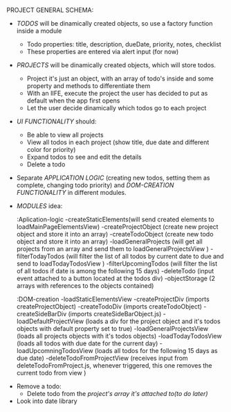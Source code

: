 PROJECT GENERAL SCHEMA:
- *TODOS* will be dinamically created objects, so use a factory function inside a module
    - Todo properties: title, description, dueDate, priority, notes, checklist
    - These properties are entered via alert input (for now)

- *PROJECTS* will be dinamically created objects, which will store todos.
    - Project it's just an object, with an array of todo's inside and some property and methods to differentiate them
    - With an IIFE, execute the project the user has decided to put as default when the app first opens
    - Let the user decide dinamically which todos go to each project

- *UI FUNCTIONALITY* should:
    - Be able to view all projects
    - View all todos in each project (show title, due date and different color for priority)
    - Expand todos to see and edit the details
    - Delete a todo

- Separate *APPLICATION LOGIC* (creating new todos, setting them as complete, changing todo priority) and *DOM-CREATION FUNCTIONALITY* in different modules.

- *MODULES* idea:

    :Aplication-logic
        -createStaticElements(will send created elements to       loadMainPageElementsView)
        -createProjectObject (create new project object and store it into an array)
        -createTodoObject (create new todo object and store it into an array)
        -loadGeneralProjects (will get all projects from an array and send them to loadGeneralProjectsView )
        -filterTodayTodos (will filter the list of all todos by current date to due and send to loadTodayTodosView )
        -filterUpcomingTodos (will filter the list of all todos if date is among the following 15 days)
        -deleteTodo (input event attached to a button located at the todos div)
        -objectStorage (2 arrays with references to the objects contained)

    :DOM-creation
        -loadStaticElementsView
        -createProjectDiv (imports createProjectObject)
        -createTodoDiv (imports createTodoObject)
        -createSideBarDiv (imports createSideBarObject.js)
        -loadDefaultProjectView (loads a div for the project object and it's todos objects with default property set to true)
        -loadGeneralProjectsView (loads all projects objects with it's todos objects)
        -loadTodayTodosView (loads all todos with due date for the current day)
        -loadUpcomningTodosView (loads all todos for the following 15 days as due date)
        -deleteTodoFromProjectView (receives input from deleteTodoFromProject.js, whenever triggered, this one removes the current todo from view )


<!-- - Show random todo on screen -->
<!-- - Add static elements on nar bar upon page load -->
<!-- - Make todos fit properly on dynamic content container:
    - Todo not appending to dynamic content container? Reference is recognized in console.log()
    ! In the createTodoDiv function I was returning the todo container, not the dynamicElementsContainer -->

<!-- - Make todo fit the whole width of the screen -->
<!-- - Make description and border not overflow when page is shrinked -->
 - Remove a todo:
    <!-- - Add event listener for the checkmark div -->
    <!-- - Delete the todo both from display -->
    <!-- - Delete from todo array: created a function to generate an uniqueID (createtodoObject line 39) and compared to todosStorage index, then change the content to empty (not remove) -->
    - Delete todo from the *project's array it's attached to(to do later)*
- Look into date library